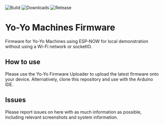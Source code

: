 ![Build](https://img.shields.io/github/workflow/status/interactionresearchstudio/ESP32-SOCKETIO/build)
![Downloads](https://img.shields.io/github/downloads/interactionresearchstudio/ESP32-SOCKETIO/total)
![Release](https://img.shields.io/github/v/release/interactionresearchstudio/ESP32-SOCKETIO?include_prereleases)

# Yo-Yo Machines Firmware
Firmware for Yo-Yo Machines using ESP-NOW for local demonstration without using a Wi-Fi network or socketIO.

## How to use
Please use the Yo-Yo Firmware Uploader to upload the latest firmware onto your device.
Alternatively, clone this repository and use with the Arduino IDE.

## Issues
Please report issues on here with as much information as possible, including relevant
screenshots and system information.
